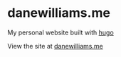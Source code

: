 # danewilliams.me  
My personal website built with [hugo](https://gohugo.io/)  
  
View the site at [danewilliams.me](https://danewilliams.me/)
